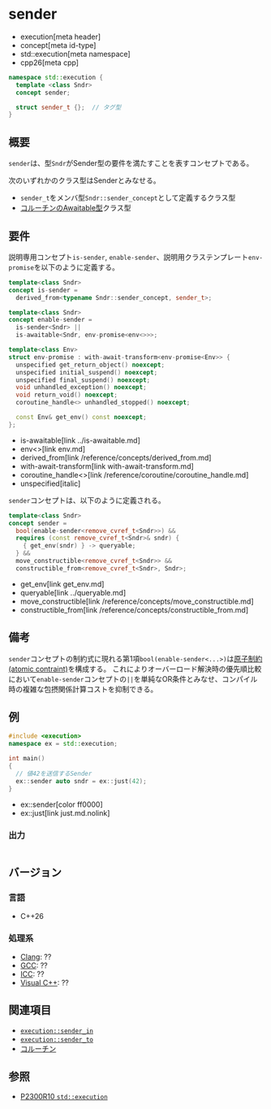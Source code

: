 # sender
* execution[meta header]
* concept[meta id-type]
* std::execution[meta namespace]
* cpp26[meta cpp]

```cpp
namespace std::execution {
  template <class Sndr>
  concept sender;

  struct sender_t {};  // タグ型
}
```

## 概要
`sender`は、型`Sndr`がSender型の要件を満たすことを表すコンセプトである。

次のいずれかのクラス型はSenderとみなせる。

- `sender_t`をメンバ型`Sndr::sender_concept`として定義するクラス型
- [コルーチンのAwaitable型](/lang/cpp20/coroutines.md)クラス型


## 要件
説明専用コンセプト`is-sender`, `enable-sender`、説明用クラステンプレート`env-promise`を以下のように定義する。

```cpp
template<class Sndr>
concept is-sender =
  derived_from<typename Sndr::sender_concept, sender_t>;

template<class Sndr>
concept enable-sender =
  is-sender<Sndr> ||
  is-awaitable<Sndr, env-promise<env<>>>;

template<class Env>
struct env-promise : with-await-transform<env-promise<Env>> {
  unspecified get_return_object() noexcept;
  unspecified initial_suspend() noexcept;
  unspecified final_suspend() noexcept;
  void unhandled_exception() noexcept;
  void return_void() noexcept;
  coroutine_handle<> unhandled_stopped() noexcept;

  const Env& get_env() const noexcept;
};
```
* is-awaitable[link ../is-awaitable.md]
* env<>[link env.md]
* derived_from[link /reference/concepts/derived_from.md]
* with-await-transform[link with-await-transform.md]
* coroutine_handle<>[link /reference/coroutine/coroutine_handle.md]
* unspecified[italic]

`sender`コンセプトは、以下のように定義される。

```cpp
template<class Sndr>
concept sender =
  bool(enable-sender<remove_cvref_t<Sndr>>) &&
  requires (const remove_cvref_t<Sndr>& sndr) {
    { get_env(sndr) } -> queryable;
  } &&
  move_constructible<remove_cvref_t<Sndr>> &&
  constructible_from<remove_cvref_t<Sndr>, Sndr>;
```
* get_env[link get_env.md]
* queryable[link ../queryable.md]
* move_constructible[link /reference/concepts/move_constructible.md]
* constructible_from[link /reference/concepts/constructible_from.md]


## 備考
`sender`コンセプトの制約式に現れる第1項`bool(enable-sender<...>)`は[原子制約(atomic contraint)](/lang/cpp20/concepts.md)を構成する。
これによりオーバーロード解決時の優先順比較において`enable-sender`コンセプトの`||`を単純なOR条件とみなせ、コンパイル時の複雑な包摂関係計算コストを抑制できる。


## 例
```cpp example
#include <execution>
namespace ex = std::execution;

int main()
{
  // 値42を送信するSender
  ex::sender auto sndr = ex::just(42);
}
```
* ex::sender[color ff0000]
* ex::just[link just.md.nolink]

### 出力
```
```


## バージョン
### 言語
- C++26

### 処理系
- [Clang](/implementation.md#clang): ??
- [GCC](/implementation.md#gcc): ??
- [ICC](/implementation.md#icc): ??
- [Visual C++](/implementation.md#visual_cpp): ??


## 関連項目
- [`execution::sender_in`](sender_in.md)
- [`execution::sender_to`](sender_to.md)
- [コルーチン](/lang/cpp20/coroutines.md)


## 参照
- [P2300R10 `std::execution`](https://www.open-std.org/jtc1/sc22/wg21/docs/papers/2024/p2300r10.html)

